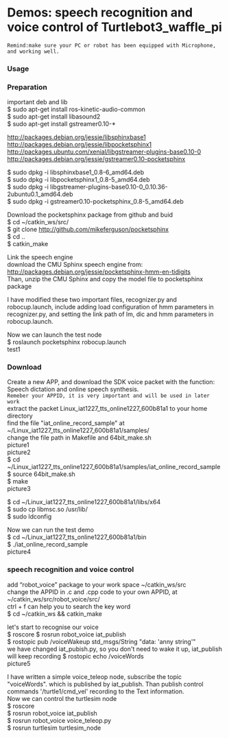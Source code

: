 # Demos: speech recognition and voice control of Turtlebot3_waffle_pi
`Remind:make sure your PC or robot has been equipped with Microphone, and working well.`
### Usage

### Preparation

important deb and lib  
$ sudo apt-get install ros-kinetic-audio-common  
$ sudo apt-get install libasound2  
$ sudo apt-get install gstreamer0.10-*  

http://packages.debian.org/jessie/libsphinxbase1  
http://packages.debian.org/jessie/libpocketsphinx1  
http://packages.ubuntu.com/xenial/libgstreamer-plugins-base0.10-0  
http://packages.debian.org/jessie/gstreamer0.10-pocketsphinx  

$ sudo dpkg -i libsphinxbase1_0.8-6_amd64.deb  
$ sudo dpkg -i libpocketsphinx1_0.8-5_amd64.deb  
$ sudo dpkg -i libgstreamer-plugins-base0.10-0_0.10.36-2ubuntu0.1_amd64.deb  
$ sudo dpkg -i gstreamer0.10-pocketsphinx_0.8-5_amd64.deb  

Download the pocketsphinx package from github and buid    
$ cd ~/catkin_ws/src/    
$ git clone http://github.com/mikeferguson/pocketsphinx  
$ cd ..  
$ catkin_make  

Link the speech engine  
download the CMU Sphinx speech engine from:  
http://packages.debian.org/jessie/pocketsphinx-hmm-en-tidigits  
Than, unzip the CMU Sphinx and copy the model file to pocketsphinx package  

I have modified these two important files, recognizer.py and robocup.launch, include adding load configuration of hmm parameters in recognizer.py, and setting the link path of lm, dic and hmm parameters in  robocup.launch.  
  
Now we can launch the test node  
$ roslaunch pocketsphinx robocup.launch  
test1
  
### Download 
Create a new APP, and download the SDK voice packet with the function: Speech dictation and online speech synthesis.  
`Remeber your APPID, it is very important and will be used in later work`   
extract the packet Linux_iat1227_tts_online1227_600b81a1 to your home directory  
find the file "iat_online_record_sample" at ~/Linux_iat1227_tts_online1227_600b81a1/samples/   
change the file path in Makefile and 64bit_make.sh  
picture1  
picture2  
$ cd ~/Linux_iat1227_tts_online1227_600b81a1/samples/iat_online_record_sample  
$ source 64bit_make.sh   
$ make  
picture3  

$ cd ~/Linux_iat1227_tts_online1227_600b81a1/libs/x64   
$ sudo cp libmsc.so /usr/lib/  
$ sudo ldconfig  
  
Now we can run the test demo    
$ cd ~/Linux_iat1227_tts_online1227_600b81a1/bin  
$ ./iat_online_record_sample  
picture4  


### speech recognition and voice control

add “robot_voice” package to your work space ~/catkin_ws/src  
change the APPID in .c and .cpp code to your own APPID, at ~/catkin_ws/src/robot_voice/src/  
ctrl + f can help you to search the key word  
$ cd ~/catkin_ws && catkin_make  
  
let's start to recognise our voice  
$ roscore
$ rosrun robot_voice iat_publish  
$ rostopic pub /voiceWakeup  std_msgs/String  "data: 'anny string'"  
we have changed iat_pubish.py, so you don't need to wake it up, iat_publish will keep recording 
$ rostopic echo /voiceWords  
picture5

I have written a simple voice_teleop node, subscribe the topic "voiceWords". which is published by iat_publish. Than publish control commands '/turtle1/cmd_vel' recording to the Text information.  
Now we can control the turtlesim node  
$ roscore    
$ rosrun robot_voice iat_publish    
$ rosrun robot_voice voice_teleop.py  
$ rosrun turtlesim turtlesim_node  
